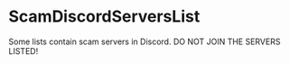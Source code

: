 # ScamDiscordServersList
Some lists contain scam servers in Discord.
DO NOT JOIN THE SERVERS LISTED!
